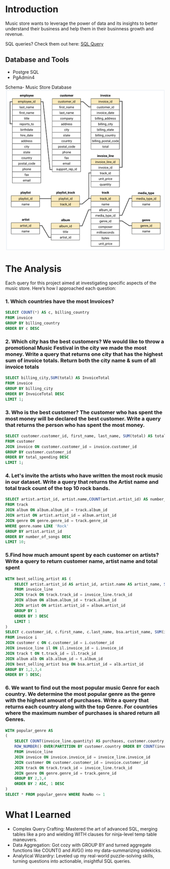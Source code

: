 # Introduction
Music store wants to leverage the power of data and its insights to better understand their business and help them in their businness growth and revenue.

SQL queries? Check them out here: [SQL Query](/sql%20queries.sql/)

## Database and Tools
* Postgre SQL
* PgAdmin4

Schema- Music Store Database  
![MusicDatabaseSchema](/dataset/schema_diagram.png)
# The Analysis
Each query for this project aimed at investigating specific aspects of the music store. Here’s how I approached each question:

### 1. Which countries have the most Invoices?

```sql
SELECT COUNT(*) AS c, billing_country 
FROM invoice
GROUP BY billing_country
ORDER BY c DESC

```

### 2. Which city has the best customers? We would like to throw a promotional Music Festival in the city we made the most money. Write a query that returns one city that has the highest sum of invoice totals. Return both the city name & sum of all invoice totals

```sql
SELECT billing_city,SUM(total) AS InvoiceTotal
FROM invoice
GROUP BY billing_city
ORDER BY InvoiceTotal DESC
LIMIT 1;
```

### 3. Who is the best customer? The customer who has spent the most money will be declared the best customer. Write a query that returns the person who has spent the most money.

```sql
SELECT customer.customer_id, first_name, last_name, SUM(total) AS total_spending
FROM customer
JOIN invoice ON customer.customer_id = invoice.customer_id
GROUP BY customer.customer_id
ORDER BY total_spending DESC
LIMIT 1;
```

### 4. Let's invite the artists who have written the most rock music in our dataset. Write a query that returns the Artist name and total track count of the top 10 rock bands.

```sql
SELECT artist.artist_id, artist.name,COUNT(artist.artist_id) AS number_of_songs
FROM track
JOIN album ON album.album_id = track.album_id
JOIN artist ON artist.artist_id = album.artist_id
JOIN genre ON genre.genre_id = track.genre_id
WHERE genre.name LIKE 'Rock'
GROUP BY artist.artist_id
ORDER BY number_of_songs DESC
LIMIT 10;

```

### 5.Find how much amount spent by each customer on artists? Write a query to return customer name, artist name and total spent

```sql
WITH best_selling_artist AS (
	SELECT artist.artist_id AS artist_id, artist.name AS artist_name, SUM(invoice_line.unit_price*invoice_line.quantity) AS total_sales
	FROM invoice_line
	JOIN track ON track.track_id = invoice_line.track_id
	JOIN album ON album.album_id = track.album_id
	JOIN artist ON artist.artist_id = album.artist_id
	GROUP BY 1
	ORDER BY 3 DESC
	LIMIT 1
)
SELECT c.customer_id, c.first_name, c.last_name, bsa.artist_name, SUM(il.unit_price*il.quantity) AS amount_spent
FROM invoice i
JOIN customer c ON c.customer_id = i.customer_id
JOIN invoice_line il ON il.invoice_id = i.invoice_id
JOIN track t ON t.track_id = il.track_id
JOIN album alb ON alb.album_id = t.album_id
JOIN best_selling_artist bsa ON bsa.artist_id = alb.artist_id
GROUP BY 1,2,3,4
ORDER BY 5 DESC;

```

### 6. We want to find out the most popular music Genre for each country. We determine the most popular genre as the genre with the highest amount of purchases. Write a query that returns each country along with the top Genre. For countries where the maximum number of purchases is shared return all Genres.

```sql
WITH popular_genre AS 
(
    SELECT COUNT(invoice_line.quantity) AS purchases, customer.country, genre.name, genre.genre_id, 
	ROW_NUMBER() OVER(PARTITION BY customer.country ORDER BY COUNT(invoice_line.quantity) DESC) AS RowNo 
    FROM invoice_line 
	JOIN invoice ON invoice.invoice_id = invoice_line.invoice_id
	JOIN customer ON customer.customer_id = invoice.customer_id
	JOIN track ON track.track_id = invoice_line.track_id
	JOIN genre ON genre.genre_id = track.genre_id
	GROUP BY 2,3,4
	ORDER BY 2 ASC, 1 DESC
)
SELECT * FROM popular_genre WHERE RowNo <= 1

```

# What I Learned


-  Complex Query Crafting: Mastered the art of advanced SQL, merging tables like a pro and wielding WITH clauses for ninja-level temp table maneuvers.
-  Data Aggregation: Got cozy with GROUP BY and turned aggregate functions like COUNT() and AVG() into my data-summarizing sidekicks.
- Analytical Wizardry: Leveled up my real-world puzzle-solving skills, turning questions into actionable, insightful SQL queries.
